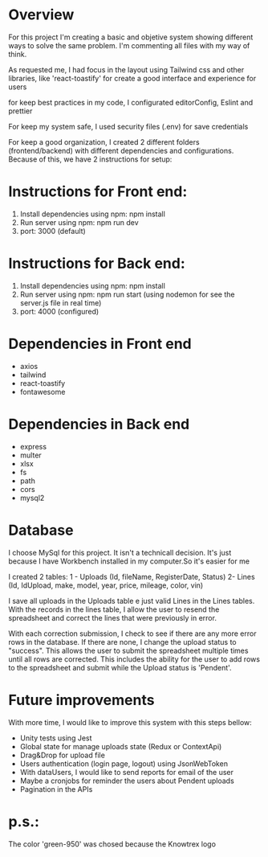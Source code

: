 # Overview
For this project I'm creating a basic and objetive system showing different ways to solve the same problem. 
I'm commenting all files with my way of think.

As requested me, I had focus in the layout using Tailwind css and other libraries, like 'react-toastify' for create a good interface and experience for users

for keep best practices in my code, I configurated editorConfig, Eslint and prettier

For keep my system safe, I used security files (.env) for save credentials

For keep a good organization, I created 2 different folders (frontend/backend) with different dependencies and configurations. 
Because of this, we have 2 instructions for setup:
# Instructions for Front end: 
<ol>
    <li>Install dependencies using npm: npm install</li>
    <li>Run server using npm: npm run dev</li>
    <li>port: 3000 (default)</li>
</ol>

# Instructions for  Back end: 
<ol>
    <li>Install dependencies using npm: npm install</li>
    <li>Run server using npm: npm run start (using nodemon for see the server.js file in real time)</li>
    <li>port: 4000 (configured)</li>
</ol>



# Dependencies in Front end
<ul>
    <li>axios</li>
    <li>tailwind</li>
    <li>react-toastify</li>
    <li>fontawesome</li>
</ul>

# Dependencies in Back end
<ul>
    <li>express</li>
    <li>multer</li>
    <li>xlsx</li>
    <li>fs</li>
    <li>path</li>
    <li>cors</li>
    <li>mysql2</li>
</ul>

# Database
I choose MySql for this project. It isn't a technicall decision. It's just because I have Workbench installed in my computer.So it's easier for me

I created 2 tables: 
1 - Uploads (Id, fileName, RegisterDate, Status)
2- Lines (Id, IdUpload, make, model, year, price, mileage, color, vin)

I save all uploads in the Uploads table e just valid Lines in the Lines tables. 
With the records in the lines table, I allow the user to resend the spreadsheet and correct the lines that were previously in error.

With each correction submission, I check to see if there are any more error rows in the database. If there are none, I change the upload status to "success".
This allows the user to submit the spreadsheet multiple times until all rows are corrected. This includes the ability for the user to add rows to the spreadsheet and submit while the Upload status is 'Pendent'.


# Future improvements

With more time, I would like to improve this system with this steps bellow:
<ul>
    <li>Unity tests using Jest</li>
    <li>Global state for manage uploads state (Redux or ContextApi)</li>
    <li>Drag&Drop for upload file</li>
    <li>Users authentication (login page, logout) using JsonWebToken</li>
    <li>With dataUsers, I would like to send reports for email of the user</li>
    <li>Maybe a cronjobs for reminder the users about Pendent uploads</li>
    <li>Pagination in the APIs</li>
</ul>


# p.s.:
The color 'green-950' was chosed because the Knowtrex logo 